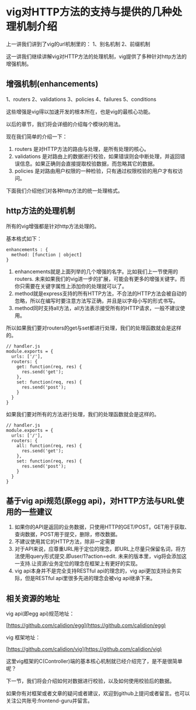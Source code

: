 # vig对HTTP方法的支持与提供的几种处理机制介绍

上一讲我们讲到了vig的url机制里的：
1、别名机制
2、前缀机制

这一讲我们继续讲解vig对HTTP方法的处理机制，vig提供了多种针对http方法的增强机制。

## 增强机制(enhancements)

1、routers
2、validations
3、policies
4、failures
5、conditions

这些增强是vig得以加速开发的根本所在，也是vig的最核心功能。

以后的章节，我们将会详细的介绍每个模块的用法。

现在我们简单的介绍一下：
1. routers 是对HTTP方法的路由与处理，是所有处理的核心。
2. validations 是对路由上的数据进行校验，如果错误则会中断处理，并返回错误信息。如果正确则会直接提取校验数据，而忽略其它的数据。
3. policies 是对路由用户权限的一种检验，只有通过权限校验的用户才有权访问。

下面我们介绍他们对各种http方法的统一处理格式。

## http方法的处理机制

所有的vig增强都是针对http方法处理的。

基本格式如下：

```
enhancements : {
  method: [function | object]
}
```

1. enhancements就是上面列举的几个增强的名字。比如我们上一节使用的routers.
    未来如果我们的vig进一步的扩展，可能会有更多的增强关键字。而你只需要在关键字属性上添加你的处理就可以了。
2. method就是express支持的所有HTTP方法，不合法的HTTP方法会被自动的忽略，所以在编写时要注意方法写正确，并且是以字母小写的形式书写。
3. method同时支持all方法，all方法表示接受所有的HTTP请求，一般不建议使用。

所以如果我们要对routers的get与set都进行处理，我们的处理函数就会是这样的。


```node
// handler.js
module.exports = {
  urls: ['/'],
  routers: {
    get: function(req, res) {
      res.send('get');
    },
    set: function(req, res) {
      res.send('post');
    }
  }
}
```

如果我们要对所有的方法进行处理，我们的处理函数就会是这样的。

```node
// handler.js
module.exports = {
  urls: ['/'],
  routers: {
    all: function(req, res) {
      res.send('get');
    },
    set: function(req, res) {
      res.send('post');
    }
  }
}
```

## 基于vig api规范(原egg api)，对HTTP方法与URL使用的一些建议


1. 如果你的API是返回的业务数据，只使用HTTP的GET/POST。GET用于获取、查询数据，POST用于提交，删除，修改数据。
2. 不建议使用其它的HTTP方法，除非一定需要
3. 对于API来说，应尊重URL用于定位的理念，即URL上尽量只保留名词，将方法使用query形式提交.即user/1?action=edit. 
    未来的版本里，vig将会添加这一支持.让资源/业务定位的理念在框架上有更好的实现。
4. vig api本身并不是完全支持RESTful api的理念的，vig api更加支持业务实际，但是RESTful api里很多先进的理念会被vig api继承下来。


## 相关资源的地址

vig api(即egg api)规范地址：

 [https://github.com/calidion/egg](https://github.com/calidion/egg)

vig 框架地址：

[https://github.com/calidion/vig](https://github.com/calidion/vig)

这里vig框架的C(Controller)端的基本核心机制就已经介绍完了，是不是很简单呢？

下一节，我们将会介绍如何对数据进行校验，以及如何使用校验后的数据。

如果你有对框架或者文章的疑问或者建议，欢迎到github上提问或者留言。也可以关注公共账号:frontend-guru并留言。

